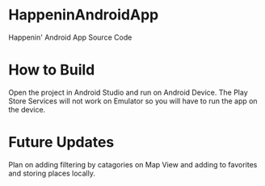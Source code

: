 HappeninAndroidApp
==================
Happenin' Android App Source Code


How to Build
============
Open the project in Android Studio and run on Android Device. The Play Store Services will not work on Emulator so you will have to run the app on the device.

Future Updates
==============
Plan on adding filtering by catagories on Map View and adding to favorites and storing places locally.

